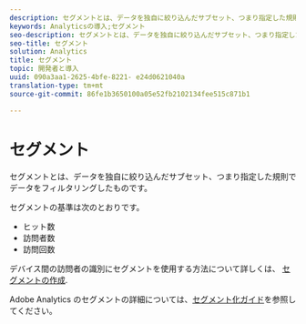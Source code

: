 ```yaml
---
description: セグメントとは、データを独自に絞り込んだサブセット、つまり指定した規則でデータをフィルタリングしたものです。
keywords: Analyticsの導入;セグメント
seo-description: セグメントとは、データを独自に絞り込んだサブセット、つまり指定した規則でデータをフィルタリングしたものです。
seo-title: セグメント
solution: Analytics
title: セグメント
topic: 開発者と導入
uuid: 090a3aa1-2625-4bfe-8221- e24d0621040a
translation-type: tm+mt
source-git-commit: 86fe1b3650100a05e52fb2102134fee515c871b1

---
```



# セグメント

セグメントとは、データを独自に絞り込んだサブセット、つまり指定した規則でデータをフィルタリングしたものです。

セグメントの基準は次のとおりです。

* ヒット数
* 訪問者数
* 訪問回数

デバイス間の訪問者の識別にセグメントを使用する方法について詳しくは、 [セグメントの作成](../../implement/js-implementation/xdevice-visid/segments.md#concept_77F0A880A6BA4A919A233DAF9D0D6FB5).

Adobe Analytics のセグメントの詳細については、[セグメント化ガイド](https://marketing.adobe.com/resources/help/en_US/analytics/segment/)を参照してください。
